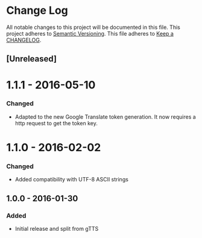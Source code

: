 # Change Log
All notable changes to this project will be documented in this file.
This project adheres to [Semantic Versioning](http://semver.org/).
This file adheres to [Keep a CHANGELOG](http://keepachangelog.com).

## [Unreleased]

# 1.1.1 - 2016-05-10
### Changed
- Adapted to the new Google Translate token generation. It now requires a http request to get the token key.

# 1.1.0 - 2016-02-02
### Changed
- Added compatibility with UTF-8 ASCII strings

## 1.0.0 - 2016-01-30
### Added
- Initial release and split from gTTS
